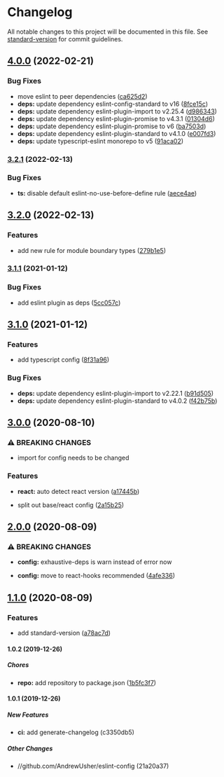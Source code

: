 # Changelog

All notable changes to this project will be documented in this file. See [standard-version](https://github.com/conventional-changelog/standard-version) for commit guidelines.

## [4.0.0](https://github.com/AndrewUsher/eslint-config/compare/v3.2.1...v4.0.0) (2022-02-21)


### Bug Fixes

* move eslint to peer dependencies ([ca625d2](https://github.com/AndrewUsher/eslint-config/commit/ca625d2970588b39be913aeec57191dd9f63651e))
* **deps:** update dependency eslint-config-standard to v16 ([8fce15c](https://github.com/AndrewUsher/eslint-config/commit/8fce15c8141f9bc142d1b5a081fabd9af22bced2))
* **deps:** update dependency eslint-plugin-import to v2.25.4 ([d986343](https://github.com/AndrewUsher/eslint-config/commit/d986343aa86444ab6e7dfbc586ae17ca2f476c10))
* **deps:** update dependency eslint-plugin-promise to v4.3.1 ([01304d6](https://github.com/AndrewUsher/eslint-config/commit/01304d6004f28186ec0e53fa6387645771113f8c))
* **deps:** update dependency eslint-plugin-promise to v6 ([ba7503d](https://github.com/AndrewUsher/eslint-config/commit/ba7503d9676ba08756bdd812bdeed7fc30e421aa))
* **deps:** update dependency eslint-plugin-standard to v4.1.0 ([e007fd3](https://github.com/AndrewUsher/eslint-config/commit/e007fd3f23222b1e30a7bfb7ee5765d26469dfb5))
* **deps:** update typescript-eslint monorepo to v5 ([91aca02](https://github.com/AndrewUsher/eslint-config/commit/91aca023d748017c0e43c871a2f1bbd9fd34ad29))

### [3.2.1](https://github.com/AndrewUsher/eslint-config/compare/v3.2.0...v3.2.1) (2022-02-13)


### Bug Fixes

* **ts:** disable default eslint-no-use-before-define rule ([aece4ae](https://github.com/AndrewUsher/eslint-config/commit/aece4ae8beb4de30db081c5911078dc4b28a4fe5))

## [3.2.0](https://github.com/AndrewUsher/eslint-config/compare/v3.1.1...v3.2.0) (2022-02-13)


### Features

* add new rule for module boundary types ([279b1e5](https://github.com/AndrewUsher/eslint-config/commit/279b1e59b6e474c256381e4bfe305cb56d153546))

### [3.1.1](https://github.com/AndrewUsher/eslint-config/compare/v3.1.0...v3.1.1) (2021-01-12)


### Bug Fixes

* add eslint plugin as deps ([5cc057c](https://github.com/AndrewUsher/eslint-config/commit/5cc057c00e3bcf5ea86e5a49ea16a12ec13cb8b5))

## [3.1.0](https://github.com/AndrewUsher/eslint-config/compare/v3.0.0...v3.1.0) (2021-01-12)


### Features

* add typescript config ([8f31a96](https://github.com/AndrewUsher/eslint-config/commit/8f31a96b4a485152b3437dd0d1a2470c051ca558))


### Bug Fixes

* **deps:** update dependency eslint-plugin-import to v2.22.1 ([b91d505](https://github.com/AndrewUsher/eslint-config/commit/b91d5050c66a55c4572e9eca9fe92777520044d5))
* **deps:** update dependency eslint-plugin-standard to v4.0.2 ([f42b75b](https://github.com/AndrewUsher/eslint-config/commit/f42b75b2661e8b96f551d44d23c299a99a6d2534))

## [3.0.0](https://github.com/AndrewUsher/eslint-config/compare/v2.0.0...v3.0.0) (2020-08-10)


### ⚠ BREAKING CHANGES

* import for config needs to be changed

### Features

* **react:** auto detect react version ([a17445b](https://github.com/AndrewUsher/eslint-config/commit/a17445b2af3e0db7da306f1848450c978e03bd4d))


* split out base/react config ([2a15b25](https://github.com/AndrewUsher/eslint-config/commit/2a15b254fa67b44dc9e58db45d78bb5bf3504848))

## [2.0.0](https://github.com/AndrewUsher/eslint-config/compare/v1.1.0...v2.0.0) (2020-08-09)


### ⚠ BREAKING CHANGES

* **config:** exhaustive-deps is warn instead of error now

* **config:** move to react-hooks recommended ([4afe336](https://github.com/AndrewUsher/eslint-config/commit/4afe336456219e32b4b3df9026e83a21505de03a))

## [1.1.0](https://github.com/AndrewUsher/eslint-config/compare/v1.0.2...v1.1.0) (2020-08-09)


### Features

* add standard-version ([a78ac7d](https://github.com/AndrewUsher/eslint-config/commit/a78ac7d17650897a17ebd3943d297f45ac55e38b))

#### 1.0.2 (2019-12-26)

##### Chores

* **repo:**  add repository to package.json ([1b5fc3f7](https://github.com/AndrewUsher/eslint-config/commit/1b5fc3f72e7f47d2c4f42266b32fd3227d5e94a5))

#### 1.0.1 (2019-12-26)

##### New Features

* **ci:**  add generate-changelog (c3350db5)

##### Other Changes

* //github.com/AndrewUsher/eslint-config (21a20a37)
